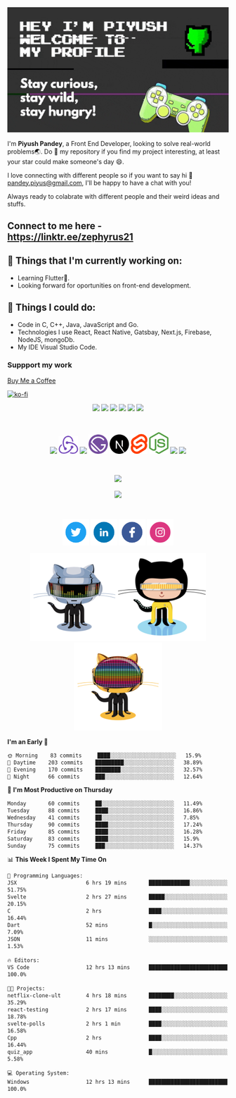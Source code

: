 <img src="piyush-final.gif" width="1000px">

I'm **Piyush Pandey**, a Front End Developer, looking to solve real-world problems🌏. Do 🌟 my repository if you find my project interesting, at least your star could make someone's day 😄.

I love connecting with different people so if you want to say hi 💬 pandey.piyus@gmail.com, I'll be happy to have a chat with you!

Always ready to colabrate with different people and their weird ideas and stuffs.

## Connect to me here - https://linktr.ee/zephyrus21

## 💼 Things that I'm currently working on:

-   Learning Flutter📲.
-   Looking forward for oportunities on front-end development.

## 🔭 Things I could do:

-   Code in C, C++, Java, JavaScript and Go.
-   Technologies I use React, React Native, Gatsbay, Next.js, Firebase, NodeJS, mongoDb.
-   My IDE Visual Studio Code.

### Suppport my work 
[Buy Me a Coffee](https://www.buymeacoffee.com/zephyrus21)

[![ko-fi](https://ko-fi.com/img/githubbutton_sm.svg)](https://ko-fi.com/Y8Y63ONS5)


<p align="center">
  <img src="https://img.icons8.com/color/48/000000/c-programming.png"/>
  <img src="https://img.icons8.com/color/48/000000/c-plus-plus-logo.png"/>
  <img src="https://img.icons8.com/color/48/000000/java-coffee-cup-logo.png"/>
  <img src="https://img.icons8.com/color/48/000000/golang.png"/>
  <img src="https://img.icons8.com/color/48/000000/javascript.png"/>
  <img src="https://img.icons8.com/color/48/000000/typescript.png"/>
</p>
<br/>
<p align="center">
  <img src="https://img.icons8.com/color/48/000000/react-native.png"/>
  <img src="redux-seeklogo.com.svg" width="44px"/>
  <img src="https://img.icons8.com/color/48/000000/graphql.png"/>
  <img src="gatsby-seeklogo.com.svg" width="44px"/>
  <img src="next-js-seeklogo.com.svg" width="44px"/>
  <img src="svelte-logo.png" width="38px"/>
  <img src="nodejs-seeklogo.com.svg" width="44px"/>
  <img src="https://img.icons8.com/color/48/000000/mongodb.png"/>
  <img src="https://img.icons8.com/color/48/000000/firebase.png"/>
</p>
<br/>
<p align="center">
  <!-- <img src="https://github-readme-stats.vercel.app/api?username=zephyrus21&show_icons=true&theme=radical&title_color=8E2DE2&text_color=fff&icon_color=8E2DE2" alt="piyush-stats" /> -->

<img src="https://github-readme-streak-stats.herokuapp.com/?user=zephyrus21&theme=midnight-purple"/>
<br />
<br/>
<img src="https://github-readme-stats.vercel.app/api/top-langs/?username=zephyrus21&show_icons=true&theme=midnight-purple&title_color=8E2DE2&text_color=fff&icon_color=8E2DE2&layout=compact"/>
<br/>
<!-- <img src="https://activity-graph.herokuapp.com/graph?username=zephyrus21"/> -->
</p>


<p align="center">

<br/>
<p align="center">
<a href="https://twitter.com/zephyrusp21"><img src="https://github.com/aritraroy/social-icons/blob/master/twitter-icon.png?raw=true" width="60"></a>
<a href="https://www.linkedin.com/in/zephyrus21/"><img src="https://github.com/aritraroy/social-icons/blob/master/linkedin-icon.png?raw=true" width="60"></a>
<a href="https://www.facebook.com/zephyrus21/"><img src="https://github.com/aritraroy/social-icons/blob/master/facebook-icon.png?raw=true" width="60"></a>
<a href="https://www.instagram.com/zephyrus.io/"><img src="https://github.com/aritraroy/social-icons/blob/master/instagram-icon.png?raw=true" width="60"></a>
</p>

<p align="center"><img src="gh-1.gif" width="200px"><img src="gh-4.png" width="200px"><img src="gh-2.gif" width="200px">
</p>

<!--START_SECTION:waka-->
**I'm an Early 🐤** 

```text
🌞 Morning    83 commits     ████░░░░░░░░░░░░░░░░░░░░░   15.9% 
🌆 Daytime    203 commits    █████████░░░░░░░░░░░░░░░░   38.89% 
🌃 Evening    170 commits    ████████░░░░░░░░░░░░░░░░░   32.57% 
🌙 Night      66 commits     ███░░░░░░░░░░░░░░░░░░░░░░   12.64%

```
📅 **I'm Most Productive on Thursday** 

```text
Monday       60 commits     ██░░░░░░░░░░░░░░░░░░░░░░░   11.49% 
Tuesday      88 commits     ████░░░░░░░░░░░░░░░░░░░░░   16.86% 
Wednesday    41 commits     ██░░░░░░░░░░░░░░░░░░░░░░░   7.85% 
Thursday     90 commits     ████░░░░░░░░░░░░░░░░░░░░░   17.24% 
Friday       85 commits     ████░░░░░░░░░░░░░░░░░░░░░   16.28% 
Saturday     83 commits     ████░░░░░░░░░░░░░░░░░░░░░   15.9% 
Sunday       75 commits     ███░░░░░░░░░░░░░░░░░░░░░░   14.37%

```


📊 **This Week I Spent My Time On** 

```text
💬 Programming Languages: 
JSX                      6 hrs 19 mins       █████████████░░░░░░░░░░░░   51.75% 
Svelte                   2 hrs 27 mins       █████░░░░░░░░░░░░░░░░░░░░   20.15% 
C                        2 hrs               ████░░░░░░░░░░░░░░░░░░░░░   16.44% 
Dart                     52 mins             █░░░░░░░░░░░░░░░░░░░░░░░░   7.09% 
JSON                     11 mins             ░░░░░░░░░░░░░░░░░░░░░░░░░   1.53%

🔥 Editors: 
VS Code                  12 hrs 13 mins      █████████████████████████   100.0%

🐱‍💻 Projects: 
netflix-clone-ult        4 hrs 18 mins       ████████░░░░░░░░░░░░░░░░░   35.29% 
react-testing            2 hrs 17 mins       ████░░░░░░░░░░░░░░░░░░░░░   18.78% 
svelte-polls             2 hrs 1 min         ████░░░░░░░░░░░░░░░░░░░░░   16.58% 
Cpp                      2 hrs               ████░░░░░░░░░░░░░░░░░░░░░   16.44% 
quiz_app                 40 mins             █░░░░░░░░░░░░░░░░░░░░░░░░   5.58%

💻 Operating System: 
Windows                  12 hrs 13 mins      █████████████████████████   100.0%

```


<!--END_SECTION:waka-->
